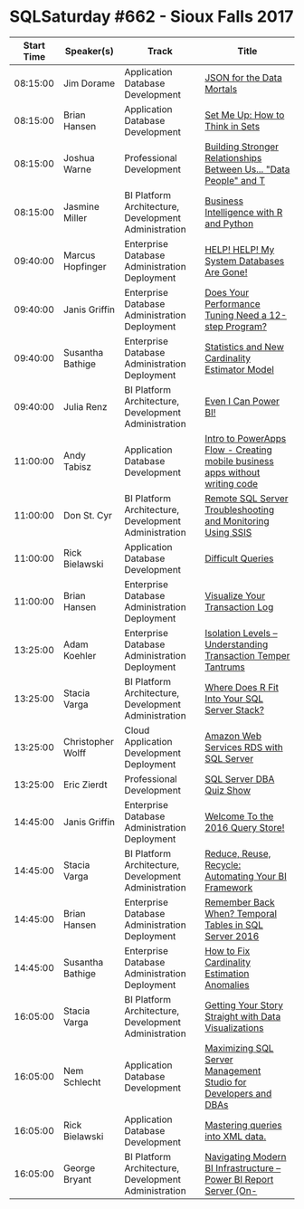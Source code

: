 # SQLSaturday #662 - Sioux Falls 2017
Start Time|Speaker(s)|Track|Title
---|---|---|---
08:15:00|Jim Dorame|Application  Database Development|[JSON for the Data Mortals](64933.md)
08:15:00|Brian Hansen|Application  Database Development|[Set Me Up: How to Think in Sets](66816.md)
08:15:00|Joshua Warne|Professional Development|[Building Stronger Relationships Between Us... "Data People" and T](68793.md)
08:15:00|Jasmine Miller|BI Platform Architecture, Development  Administration|[Business Intelligence with R and Python](68848.md)
09:40:00|Marcus Hopfinger|Enterprise Database Administration  Deployment|[HELP! HELP! My System Databases Are Gone!](64556.md)
09:40:00|Janis Griffin|Enterprise Database Administration  Deployment|[Does Your Performance Tuning Need a 12-step Program?](65045.md)
09:40:00|Susantha Bathige|Enterprise Database Administration  Deployment|[Statistics and New Cardinality Estimator Model](65096.md)
09:40:00|Julia Renz|BI Platform Architecture, Development  Administration|[Even I Can Power BI!](66941.md)
11:00:00|Andy Tabisz|Application  Database Development|[Intro to PowerApps  Flow - Creating mobile business apps without writing code](64564.md)
11:00:00|Don St. Cyr|BI Platform Architecture, Development  Administration|[Remote SQL Server Troubleshooting and Monitoring Using SSIS](65107.md)
11:00:00|Rick Bielawski|Application  Database Development|[Difficult Queries](66431.md)
11:00:00|Brian Hansen|Enterprise Database Administration  Deployment|[Visualize Your Transaction Log](66814.md)
13:25:00|Adam Koehler|Enterprise Database Administration  Deployment|[Isolation Levels – Understanding Transaction Temper Tantrums](64565.md)
13:25:00|Stacia Varga|BI Platform Architecture, Development  Administration|[Where Does R Fit Into Your SQL Server Stack?](65196.md)
13:25:00|Christopher Wolff|Cloud Application Development  Deployment|[Amazon Web Services RDS with SQL Server](65312.md)
13:25:00|Eric Zierdt|Professional Development|[SQL Server DBA Quiz Show](66974.md)
14:45:00|Janis Griffin|Enterprise Database Administration  Deployment|[Welcome To the 2016 Query Store!](65044.md)
14:45:00|Stacia Varga|BI Platform Architecture, Development  Administration|[Reduce, Reuse, Recycle: Automating Your BI Framework](65199.md)
14:45:00|Brian Hansen|Enterprise Database Administration  Deployment|[Remember Back When?  Temporal Tables in SQL Server 2016](66815.md)
14:45:00|Susantha Bathige|Enterprise Database Administration  Deployment|[How to Fix Cardinality Estimation Anomalies](66848.md)
16:05:00|Stacia Varga|BI Platform Architecture, Development  Administration|[Getting Your Story Straight with Data Visualizations](65197.md)
16:05:00|Nem Schlecht|Application  Database Development|[Maximizing SQL Server Management Studio for Developers and DBAs](66302.md)
16:05:00|Rick Bielawski|Application  Database Development|[Mastering queries into XML data.](66430.md)
16:05:00|George Bryant|BI Platform Architecture, Development  Administration|[Navigating Modern BI Infrastructure – Power BI Report Server (On-](68323.md)
